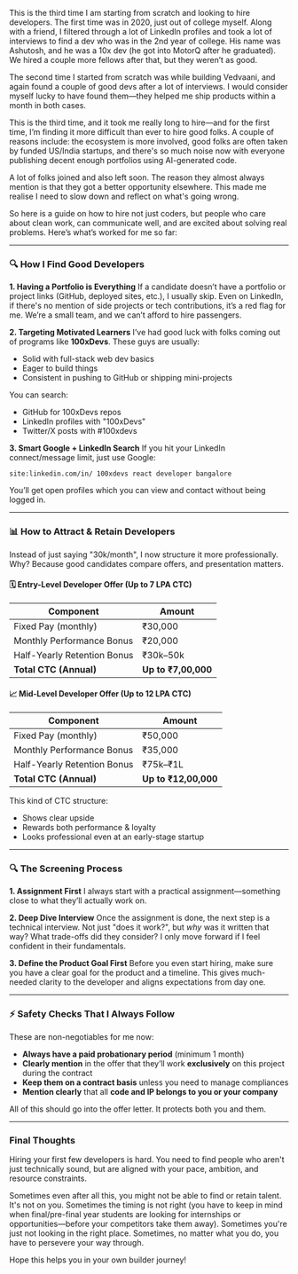 This is the third time I am starting from scratch and looking to hire developers. The first time was in 2020, just out of college myself. Along with a friend, I filtered through a lot of LinkedIn profiles and took a lot of interviews to find a dev who was in the 2nd year of college. His name was Ashutosh, and he was a 10x dev (he got into MotorQ after he graduated). We hired a couple more fellows after that, but they weren’t as good.

The second time I started from scratch was while building Vedvaani, and again found a couple of good devs after a lot of interviews. I would consider myself lucky to have found them—they helped me ship products within a month in both cases.

This is the third time, and it took me really long to hire—and for the first time, I’m finding it more difficult than ever to hire good folks. A couple of reasons include: the ecosystem is more involved, good folks are often taken by funded US/India startups, and there's so much noise now with everyone publishing decent enough portfolios using AI-generated code.

A lot of folks joined and also left soon. The reason they almost always mention is that they got a better opportunity elsewhere. This made me realise I need to slow down and reflect on what's going wrong.

So here is a guide on how to hire not just coders, but people who care about clean work, can communicate well, and are excited about solving real problems. Here’s what’s worked for me so far:

---

### 🔍 How I Find Good Developers

**1. Having a Portfolio is Everything**
If a candidate doesn’t have a portfolio or project links (GitHub, deployed sites, etc.), I usually skip. Even on LinkedIn, if there's no mention of side projects or tech contributions, it’s a red flag for me. We’re a small team, and we can’t afford to hire passengers.

**2. Targeting Motivated Learners**
I’ve had good luck with folks coming out of programs like **100xDevs**. These guys are usually:

* Solid with full-stack web dev basics
* Eager to build things
* Consistent in pushing to GitHub or shipping mini-projects

You can search:

* GitHub for 100xDevs repos
* LinkedIn profiles with "100xDevs"
* Twitter/X posts with #100xdevs

**3. Smart Google + LinkedIn Search**
If you hit your LinkedIn connect/message limit, just use Google:

```
site:linkedin.com/in/ 100xdevs react developer bangalore
```

You’ll get open profiles which you can view and contact without being logged in.

---

### 📊 How to Attract & Retain Developers

Instead of just saying "30k/month", I now structure it more professionally. Why? Because good candidates compare offers, and presentation matters.

#### 🗓 Entry-Level Developer Offer (Up to 7 LPA CTC)

| Component                   | Amount              |
| --------------------------- | ------------------- |
| Fixed Pay (monthly)         | ₹30,000             |
| Monthly Performance Bonus   | ₹20,000             |
| Half-Yearly Retention Bonus | ₹30k–50k            |
| **Total CTC (Annual)**      | **Up to ₹7,00,000** |

#### 📈 Mid-Level Developer Offer (Up to 12 LPA CTC)

| Component                   | Amount               |
| --------------------------- | -------------------- |
| Fixed Pay (monthly)         | ₹50,000              |
| Monthly Performance Bonus   | ₹35,000              |
| Half-Yearly Retention Bonus | ₹75k–₹1L             |
| **Total CTC (Annual)**      | **Up to ₹12,00,000** |

This kind of CTC structure:

* Shows clear upside
* Rewards both performance & loyalty
* Looks professional even at an early-stage startup

---

### 🔍 The Screening Process

**1. Assignment First**
I always start with a practical assignment—something close to what they’ll actually work on.

**2. Deep Dive Interview**
Once the assignment is done, the next step is a technical interview. Not just "does it work?", but *why* was it written that way? What trade-offs did they consider? I only move forward if I feel confident in their fundamentals.

**3. Define the Product Goal First**
Before you even start hiring, make sure you have a clear goal for the product and a timeline. This gives much-needed clarity to the developer and aligns expectations from day one.

---

### ⚡ Safety Checks That I Always Follow

These are non-negotiables for me now:

* **Always have a paid probationary period** (minimum 1 month)
* **Clearly mention** in the offer that they’ll work **exclusively** on this project during the contract
* **Keep them on a contract basis** unless you need to manage compliances
* **Mention clearly** that all **code and IP belongs to you or your company**

All of this should go into the offer letter. It protects both you and them.

---

### Final Thoughts

Hiring your first few developers is hard. You need to find people who aren't just technically sound, but are aligned with your pace, ambition, and resource constraints.

Sometimes even after all this, you might not be able to find or retain talent. It's not on you. Sometimes the timing is not right (you have to keep in mind when final/pre-final year students are looking for internships or opportunities—before your competitors take them away). Sometimes you're just not looking in the right place. Sometimes, no matter what you do, you have to persevere your way through.

Hope this helps you in your own builder journey!
